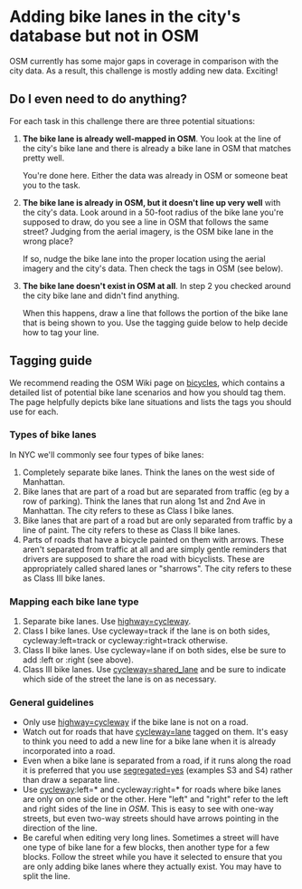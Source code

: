 # Adding bike lanes in the city's database but not in OSM

OSM currently has some major gaps in coverage in comparison with the city data.
As a result, this challenge is mostly adding new data. Exciting!


## Do I even need to do anything?

For each task in this challenge there are three potential situations:

 1. **The bike lane is already well-mapped in OSM**. You look at the line of the
    city's bike lane and there is already a bike lane in OSM that matches pretty
    well.
    
    You're done here. Either the data was already in OSM or someone beat you to
    the task.
 2. **The bike lane is already in OSM, but it doesn't line up very well** with 
    the city's data. Look around in a 50-foot radius of the bike lane you're 
    supposed to draw, do you see a line in OSM that follows the same street? 
    Judging from the aerial imagery, is the OSM bike lane in the wrong place?
    
    If so, nudge the bike lane into the proper location using the aerial imagery
    and the city's data. Then check the tags in OSM (see below).
 3. **The bike lane doesn't exist in OSM at all**. In step 2 you checked around
    the city bike lane and didn't find anything.
    
    When this happens, draw a line that follows the portion of the bike lane
    that is being shown to you. Use the tagging guide below to help decide how 
    to tag your line.


## Tagging guide

We recommend reading the OSM Wiki page on
[bicycles](http://wiki.openstreetmap.org/wiki/Bicycle), which contains a
detailed list of potential bike lane scenarios and how you should tag them. The
page helpfully depicts bike lane situations and lists the tags you should use
for each. 

### Types of bike lanes

In NYC we'll commonly see four types of bike lanes:

 1. Completely separate bike lanes. Think the lanes on the west side of
    Manhattan.
 2. Bike lanes that are part of a road but are separated from traffic (eg by a
    row of parking). Think the lanes that run along 1st and 2nd Ave in
    Manhattan. The city refers to these as Class I bike lanes.
 3. Bike lanes that are part of a road but are only separated from traffic by a
    line of paint. The city refers to these as Class II bike lanes.
 4. Parts of roads that have a bicycle painted on them with arrows. These aren't
    separated from traffic at all and are simply gentle reminders that drivers
    are supposed to share the road with bicyclists. These are appropriately
    called shared lanes or "sharrows". The city refers to these as Class III
    bike lanes.

### Mapping each bike lane type

 1. Separate bike lanes. Use [highway=cycleway](http://wiki.openstreetmap.org/wiki/Tag:highway%3Dcycleway).
 2. Class I bike lanes. Use cycleway=track if the lane is on both sides,
    cycleway:left=track or cycleway:right=track otherwise.
 3. Class II bike lanes. Use cycleway=lane if on both sides, else be sure to add
    :left or :right (see above).
 4. Class III bike lanes. Use
    [cycleway=shared_lane](http://wiki.openstreetmap.org/wiki/Proposed_features/shared_lane)
    and be sure to indicate which side of the street the lane is on as
    necessary.

### General guidelines

 * Only use [highway=cycleway](http://wiki.openstreetmap.org/wiki/Tag:highway%3Dcycleway)
   if the bike lane is not on a road.
 * Watch out for roads that have
   [cycleway=lane](http://wiki.openstreetmap.org/wiki/Bicycle#Cycle_lanes_in_oneway_motor_car_roads)
   tagged on them. It's easy to think you need to add a new line for a bike 
   lane when it is already incorporated into a road.
 * Even when a bike lane is separated from a road, if it runs along the road it
   is preferred that you use
   [segregated=yes](http://wiki.openstreetmap.org/wiki/Bicycle#Miscellaneous)
   (examples S3 and S4) rather than draw a separate line.
 * Use [cycleway](http://wiki.openstreetmap.org/wiki/Key:cycleway):left=* and
   cycleway:right=* for roads where bike lanes are only on one side or the
   other. Here "left" and "right" refer to the left and right sides of the 
   line in *OSM*. This is easy to see with one-way streets, but even two-way
   streets should have arrows pointing in the direction of the line.
 * Be careful when editing very long lines. Sometimes a street will have one
   type of bike lane for a few blocks, then another type for a few blocks.
   Follow the street while you have it selected to ensure that you are only
   adding bike lanes where they actually exist. You may have to split the line.
